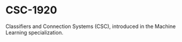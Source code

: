 # CSC-1920
Classifiers and Connection Systems (CSC), introduced in the Machine Learning specialization.
